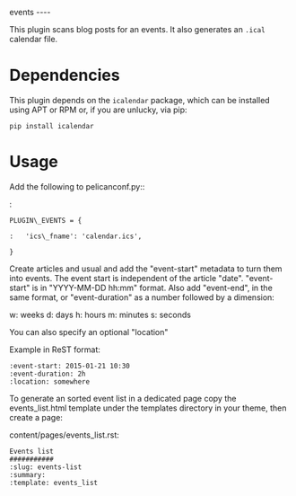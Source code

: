 events ----

This plugin scans blog posts for an events. It also generates an `.ical`
calendar file.

Dependencies
============

This plugin depends on the `icalendar` package, which can be installed
using APT or RPM or, if you are unlucky, via pip:

    pip install icalendar

Usage
=====

Add the following to pelicanconf.py::

:   

    PLUGIN\_EVENTS = {

    :   'ics\_fname': 'calendar.ics',

    }

Create articles and usual and add the "event-start" metadata to turn
them into events. The event start is independent of the article "date".
"event-start" is in "YYYY-MM-DD hh:mm" format. Also add "event-end", in
the same format, or "event-duration" as a number followed by a
dimension:

w: weeks d: days h: hours m: minutes s: seconds

You can also specify an optional "location"

Example in ReST format:

    :event-start: 2015-01-21 10:30
    :event-duration: 2h
    :location: somewhere

To generate an sorted event list in a dedicated page copy the
events\_list.html template under the templates directory in your theme,
then create a page:

content/pages/events\_list.rst:

    Events list
    ###########
    :slug: events-list
    :summary:
    :template: events_list
